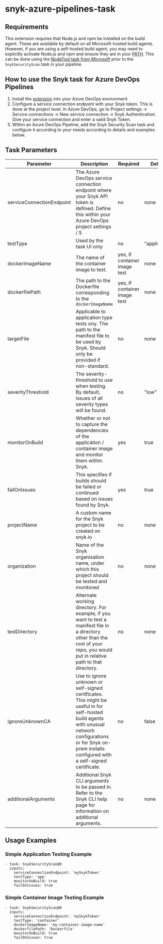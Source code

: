 # snyk-azure-pipelines-task

## Requirements
This extension requires that Node.js and npm be installed on the build agent. These are available by default on all Microsoft-hosted build agents. However, if you are using a self-hosted build agent, you may need to explicitly activate Node.js and npm and ensure they are in your [PATH](https://en.wikipedia.org/wiki/PATH_(variable)). This can be done using the [NodeTool task from Microsoft](https://docs.microsoft.com/en-us/azure/devops/pipelines/tasks/tool/node-js?view=azure-devops) prior to the `SnykSecurityScan` task in your pipeline.

## How to use the Snyk task for Azure DevOps Pipelines
1. Install the [extension](https://marketplace.visualstudio.com/items?itemName=Snyk.snyk-security-scan) into your Azure DevOps environment.
2. Configure a service connection endpoint with your Snyk token. This is done at the project level. In Azure DevOps, go to Project settings -> Service connections -> New service connection -> Snyk Authentication. Give your service connection and enter a valid Snyk Token.
3. Within an Azure DevOps Pipeline, add the Snyk Security Scan task and configure it according to your needs according to details and examples below.


## Task Parameters

| Parameter  | Description | Required | Default | Type |
| -----------------|-------------------------------------------------------------------|---------------|---------------|---------------|
| serviceConnectionEndpoint | The Azure DevOps service connection endpoint where your Snyk API token is defined. Define this within your Azure DevOps project settings / S | no | none | String / Azure Service Connection Endpoint of type SnykAuth / Snyk Authentication |
| testType | Used by the task UI only | no | "application" | string: "app" or "container" |
| dockerImageName | The name of the container image to test. | yes, if container image test | none | string |
| dockerfilePath | The path to the Dockerfile corresponding to the `dockerImageName` | yes, if container image test | none | string |
| targetFile | Applicable to application type tests ony. The path to the manifest file to be used by Snyk. Should only be provided if non-standard. | no | none | string |
| severityThreshold | The severity-threshold to use when testing. By default, issues of all severity types will be found. | no | "low" | string: "low" or "medium" or "high" |
| monitorOnBuild | Whether or not to capture the dependencies of the application / container image and monitor them within Snyk. | yes | true | boolean |
| failOnIssues | This specifies if builds should be failed or continued based on issues found by Snyk. | yes | true | boolean |
| projectName | A custom name for the Snyk project to be created on snyk.io | no | none | string |
| organization | Name of the Snyk organisation name, under which this project should be tested and monitored | no | none | string |
| testDirectory | Alternate working directory. For example, if you want to test a manifest file in a directory other than the root of your repo, you would put in relative path to that directory. | no | none | string |
| ignoreUnknownCA | Use to ignore unknown or self-signed certificates. This might be useful in for self-hosted build agents with unusual network configurations or for Snyk on-prem installs configured with a self-signed certificate. | no | false | boolean |
| additionalArguments | Additional Snyk CLI arguments to be passed in. Refer to the Snyk CLI help page for information on additional arguments. | no | none | string |


## Usage Examples

### Simple Application Testing Example
```
- task: SnykSecurityScan@0
  inputs:
    serviceConnectionEndpoint: 'mySnykToken'
    testType: 'app'
    monitorOnBuild: true
    failOnIssues: true
```


### Simple Container Image Testing Example
```
- task: SnykSecurityScan@0
  inputs:
    serviceConnectionEndpoint: 'mySnykToken'
    testType: 'container'
    dockerImageName: 'my-container-image-name'
    dockerfilePath: 'Dockerfile'
    monitorOnBuild: true
    failOnIssues: true
```
